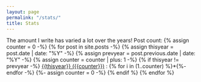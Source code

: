 ```yaml
---
layout: page
permalink: "/stats/"
title: Stats
---
```


The amount I write has varied a lot over the years! Post count:
{% assign counter = 0 -%}
{% for post in site.posts -%}
  {% assign thisyear = post.date | date: "%Y" -%}
  {% assign prevyear = post.previous.date | date: "%Y" -%}
  {% assign counter = counter | plus: 1 -%}
  {% if thisyear != prevyear -%}
[{{thisyear}} ({{counter}})](/{{thisyear}}) : {% for i in (1..counter) %}\*{%- endfor -%}
    {%- assign counter = 0 -%}
  {% endif %}
{% endfor %}
